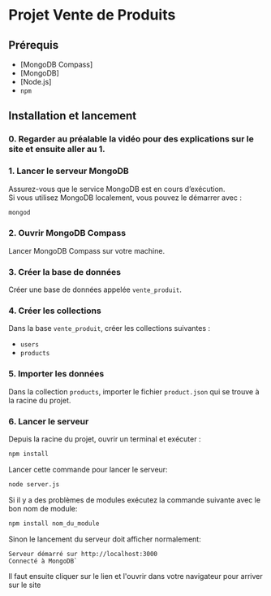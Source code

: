 # Projet Vente de Produits

## Prérequis

- [MongoDB Compass]
- [MongoDB]
- [Node.js]
- `npm`

## Installation et lancement

### 0. Regarder au préalable la vidéo pour des explications sur le site et ensuite aller au 1.

### 1. Lancer le serveur MongoDB

Assurez-vous que le service MongoDB est en cours d’exécution.  
Si vous utilisez MongoDB localement, vous pouvez le démarrer avec :

```bash
mongod
```

### 2. Ouvrir MongoDB Compass

Lancer MongoDB Compass sur votre machine.

### 3. Créer la base de données

Créer une base de données appelée `vente_produit`.

### 4. Créer les collections

Dans la base `vente_produit`, créer les collections suivantes :

- `users`
- `products`

### 5. Importer les données

Dans la collection `products`, importer le fichier `product.json` qui se trouve à la racine du projet.

### 6. Lancer le serveur

Depuis la racine du projet, ouvrir un terminal et exécuter :

```bash
npm install
```
Lancer cette commande pour lancer le serveur:

```bash
node server.js
```
Si il y a des problèmes de modules exécutez la commande suivante avec le bon nom de module:

```bash
npm install nom_du_module
```

Sinon le lancement du serveur doit afficher normalement:
```
Serveur démarré sur http://localhost:3000
Connecté à MongoDB`
```
Il faut ensuite cliquer sur le lien et l'ouvrir dans votre navigateur pour arriver sur le site
